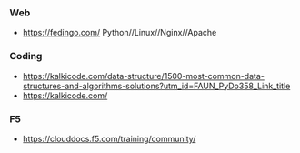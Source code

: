 ### Web
- https://fedingo.com/ Python//Linux//Nginx//Apache

### Coding
- https://kalkicode.com/data-structure/1500-most-common-data-structures-and-algorithms-solutions?utm_id=FAUN_PyDo358_Link_title
- https://kalkicode.com/

### F5
- https://clouddocs.f5.com/training/community/
